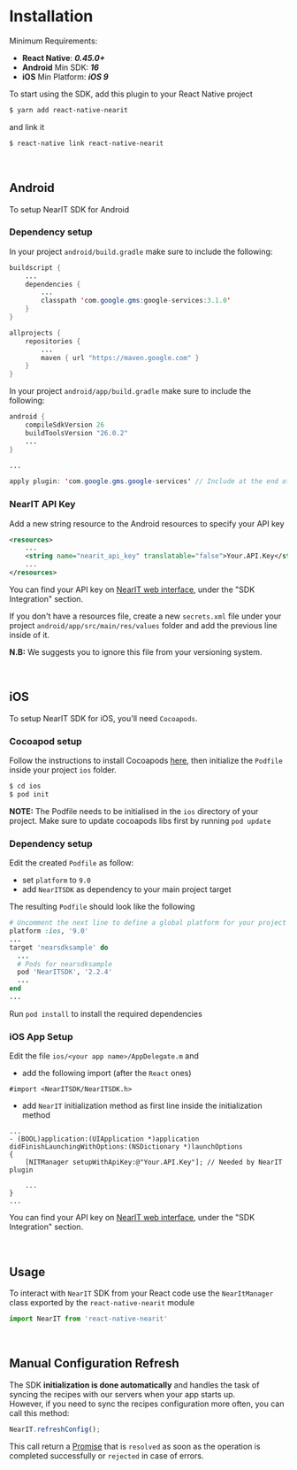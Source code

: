 # Installation

Minimum Requirements:

- **React Native**: ***0.45.0+***
- **Android** Min SDK: ***16***
- **iOS** Min Platform: ***iOS 9***

To start using the SDK, add this plugin to your React Native project

```bash
$ yarn add react-native-nearit
```

and link it

```bash
$ react-native link react-native-nearit
```

<br>

## Android

To setup NearIT SDK for Android

### Dependency setup

In your project `android/build.gradle` make sure to include the following:
```java
buildscript {
    ...
    dependencies {
        ...
        classpath 'com.google.gms:google-services:3.1.0'
    }
}

allprojects {
    repositories {
        ...
        maven { url "https://maven.google.com" }
    }
}
```


In your project `android/app/build.gradle` make sure to include the following:
```java
android {
    compileSdkVersion 26
    buildToolsVersion "26.0.2"
    ...
}

...

apply plugin: 'com.google.gms.google-services' // Include at the end of file
```



### NearIT API Key
Add a new string resource to the Android resources to specify your API key

```xml
<resources>
    ...
    <string name="nearit_api_key" translatable="false">Your.API.Key</string>
    ...
</resources>
```
You can find your API key on [NearIT web interface](https://go.nearit.com/), under the "SDK Integration" section.

If you don't have a resources file, create a new `secrets.xml` file under your project `android/app/src/main/res/values` folder and add the previous line inside of it.

**N.B:** We suggests you to ignore this file from your versioning system.

<br>

## iOS
To setup NearIT SDK for iOS, you'll need `Cocoapods`.

### Cocoapod setup
Follow the instructions to install Cocoapods [here](https://guides.cocoapods.org/using/getting-started.html#getting-started), then initialize the `Podfile` inside your project `ios` folder.
```bash
$ cd ios
$ pod init
```

**NOTE:** The Podfile needs to be initialised in the `ios` directory of your project. Make sure to update cocoapods libs first by running `pod update`

### Dependency setup
Edit the created `Podfile` as follow:

- set `platform` to `9.0`
- add `NearITSDK` as dependency to your main project target

The resulting `Podfile` should look like the following
```ruby
# Uncomment the next line to define a global platform for your project
platform :ios, '9.0'
...
target 'nearsdksample' do
  ...
  # Pods for nearsdksample
  pod 'NearITSDK', '2.2.4'
  ...
end
...
```

Run `pod install` to install the required dependencies

### iOS App Setup
Edit the file `ios/<your app name>/AppDelegate.m` and

- add the following import (after the `React` ones)
```obj-c
#import <NearITSDK/NearITSDK.h>
```

- add `NearIT` initialization method as first line inside the initialization method

```obj-c
...
- (BOOL)application:(UIApplication *)application didFinishLaunchingWithOptions:(NSDictionary *)launchOptions
{
    [NITManager setupWithApiKey:@"Your.API.Key"]; // Needed by NearIT plugin

    ...
}
...
```
You can find your API key on [NearIT web interface](https://go.nearit.com/), under the "SDK Integration" section.

<br>

## Usage ##

To interact with `NearIT` SDK from your React code use the `NearItManager` class exported by the `react-native-nearit` module
```js
import NearIT from 'react-native-nearit'
```


<br>

## Manual Configuration Refresh ##

The SDK **initialization is done automatically** and handles the task of syncing the recipes with our servers when your app starts up.
<br>
However, if you need to sync the recipes configuration more often, you can call this method:

```js
NearIT.refreshConfig();
```

This call return a [Promise](https://developer.mozilla.org/it/docs/Web/JavaScript/Reference/Global_Objects/Promise) that is `resolved` as soon as the operation is completed successfully or `rejected` in case of errors.